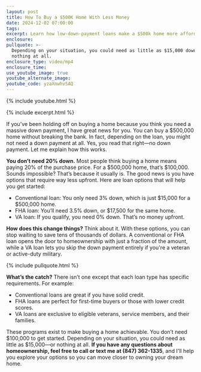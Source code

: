 ```yaml
---
layout: post
title: How To Buy a $500K Home With Less Money
date: 2024-12-02 07:00:00
tags:
excerpt: Learn how low-down-payment loans make a $500k home more affordable.
enclosure:
pullquote: >-
  Depending on your situation, you could need as little as $15,000 down—or
  nothing at all.
enclosure_type: video/mp4
enclosure_time:
use_youtube_image: true
youtube_alternate_image:
youtube_code: yzaXnwhvSAQ
---
```

{% include youtube.html %}

{% include excerpt.html %}

If you’ve been holding off on buying a home because you think you need a massive down payment, I have great news for you. You can buy a $500,000 home without breaking the bank. In fact, depending on the loan, you might not need a down payment at all. Yes, you read that right—no down payment. Let me explain how this works.

**You don’t need 20% down.** Most people think buying a home means paying 20% of the purchase price. For a $500,000 home, that’s $100,000. Sounds impossible? That’s because it usually is. The good news is you have options that require way less upfront. Here are loan options that will help you get started:

* Conventional loan: You only need 3% down, which is just $15,000 for a $500,000 home.
* FHA loan: You’ll need 3.5% down, or $17,500 for the same home.
* VA loan: If you qualify, you need 0% down. That’s no money upfront.

**How does this change things?** Think about it. With these options, you can stop waiting to save tens of thousands of dollars. A conventional or FHA loan opens the door to homeownership with just a fraction of the amount, while a VA loan lets you skip the down payment entirely if you're a veteran or active-duty military.

{% include pullquote.html %}

**What’s the catch?** There isn’t one except that each loan type has specific requirements. For example:

* Conventional loans are great if you have solid credit.
* FHA loans are perfect for first-time buyers or those with lower credit scores.
* VA loans are exclusive to eligible veterans, service members, and their families.

These programs exist to make buying a home achievable. You don’t need $100,000 to get started. Depending on your situation, you could need as little as $15,000—or nothing at all. **If you have any questions about homeownership, feel free to call or text me at (847) 362-1335**, and I'll help you explore your options so you can move closer to owning your dream home.

&nbsp;